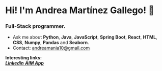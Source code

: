 <h1>Hi! I'm Andrea Martínez Gallego! 👋</h1>
<h3>Full-Stack programmer.</h3> 

- Ask me about **Python**, **Java**, **JavaScript**, **Spring Boot**, **React**, **HTML**, **CSS**, **Numpy**, **Pandas** and **Seaborn**.
- Contact: andreamania10@gmail.com

**Interesting links:** <br />
<a href="https://www.linkedin.com/in/andrea-martinez-gallego/"> _**Linkedin**_ </a>
<a href="https://www.aimapp.es/"> _**AIM App**_ </a>

